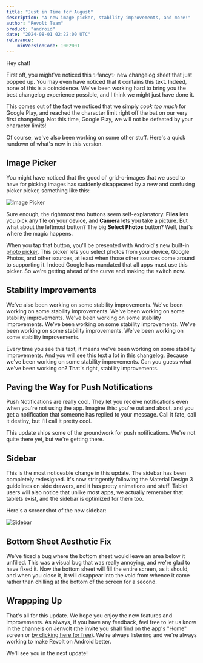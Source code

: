 ```yaml
---
title: "Just in Time for August"
description: "A new image picker, stability improvements, and more!"
author: "Revolt Team"
product: "android"
date: "2024-08-01 02:22:00 UTC"
relevance:
    minVersionCode: 1002001
---
```


Hey chat!

First off, you might've noticed this ✨fancy✨ new changelog sheet that just popped up. You may even
have noticed that it contains this text. Indeed, none of this is a coincidence. We've been working
hard to bring you the best changelog experience possible, and I think we might just have done it.

This comes out of the fact we noticed that we simply _cook too much_ for Google Play, and reached
the character limit right off the bat on our very first changelog. Not this time, Google Play, we
will not be defeated by your character limits!

Of course, we've also been working on some other stuff. Here's a quick rundown of what's new in this
version.

## Image Picker

You might have noticed that the good ol' grid-o-images that we used to have for picking images has
suddenly disappeared by a new and confusing picker picker, something like this:

![Image Picker](https://autumn.revolt.chat/attachments/DH2pQiE_XbyUE5gpQYTIgPcUmVZ49xSaR3jrloELY9)

Sure enough, the rightmost two buttons seem self-explanatory. **Files** lets you pick any file on
your device, and **Camera** lets you take a picture. But what about the leftmost button? The big
**Select Photos** button? Well, that's where the magic happens.

When you tap that button, you'll be presented with Android's new
built-in [photo picker](https://developer.android.com/training/data-storage/shared/photopicker).
This picker lets you select photos from your device, Google Photos, and other sources, at least when
those other sources come around to supporting it. Indeed Google has mandated that all apps must use
this picker. So we're getting ahead of the curve and making the switch now.

## Stability Improvements

We've also been working on some stability improvements. We've been working on some stability
improvements. We've been working on some stability improvements. We've been working on some
stability improvements. We've been working on some stability improvements. We've been working on
some stability improvements. We've been working on some stability improvements.

Every time you see this text, it means we've been working on some stability improvements. And you
will see this text a lot in this changelog. Because we've been working on some stability
improvements. Can you guess what we've been working on? That's right, stability improvements.

## Paving the Way for Push Notifications

Push Notifications are really cool. They let you receive notifications even when you're not using
the app. Imagine this: you're out and about, and you get a notification that someone has replied to
your message. Call it fate, call it destiny, but I'll call it pretty cool.

This update ships some of the groundwork for push notifications. We're not quite there yet, but
we're getting there.

## Sidebar

This is the most noticeable change in this update. The sidebar has been completely redesigned. It's
now stringently following the Material Design 3 guidelines on side drawers, and it has pretty
animations and stuff. Tablet users will also notice that unlike most apps, we actually remember
that tablets exist, and the sidebar is optimized for them too.

Here's a screenshot of the new sidebar:

![Sidebar](https://autumn.revolt.chat/attachments/rqo986CIx22IE_Z6fRx-UP1rLpQQBCJX9uxqnnlhUx)

## Bottom Sheet Aesthetic Fix

We've fixed a bug where the bottom sheet would leave an area below it unfilled. This was a visual
bug that was really annoying, and we're glad to have fixed it. Now the bottom sheet will fill the
entire screen, as it should, and when you close it, it will disappear into the void from whence it
came rather than chilling at the bottom of the screen for a second.

## Wrappping Up

That's all for this update. We hope you enjoy the new features and improvements. As always, if you
have any feedback, feel free to let us know in the channels on Jenvolt (the invite you shall find
on the app's "Home" screen or [by clicking here for free](https://rvlt.gg/jen)). We're always
listening and we're always working to make Revolt on Android better.

We'll see you in the next update!
